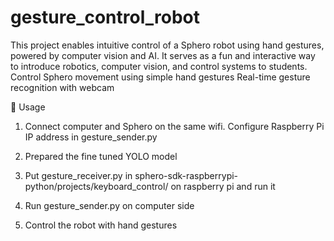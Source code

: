 # gesture_control_robot
This project enables intuitive control of a Sphero robot using hand gestures, powered by computer vision and AI. It serves as a fun and interactive way to introduce robotics, computer vision, and control systems to students.
Control Sphero movement using simple hand gestures
Real-time gesture recognition with webcam

🚀 Usage

1. Connect computer and Sphero on the same wifi. Configure Raspberry Pi IP address in gesture_sender.py

2. Prepared the fine tuned YOLO model

3. Put gesture_receiver.py in sphero-sdk-raspberrypi-python/projects/keyboard_control/ on raspberry pi and run it

4. Run gesture_sender.py on computer side

5. Control the robot with hand gestures 

